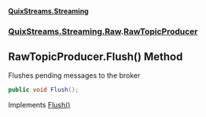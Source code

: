 #### [QuixStreams.Streaming](index.md 'index')
### [QuixStreams.Streaming.Raw](QuixStreams.Streaming.Raw.md 'QuixStreams.Streaming.Raw').[RawTopicProducer](RawTopicProducer.md 'QuixStreams.Streaming.Raw.RawTopicProducer')

## RawTopicProducer.Flush() Method

Flushes pending messages to the broker

```csharp
public void Flush();
```

Implements [Flush()](IRawTopicProducer.Flush().md 'QuixStreams.Streaming.Raw.IRawTopicProducer.Flush()')